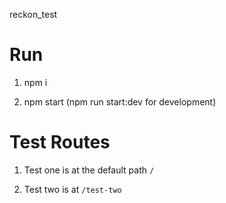 reckon_test

# Run

1. npm i

2. npm start (npm run start:dev for development)

# Test Routes

1. Test one is at the default path `/`

2. Test two is at `/test-two`
